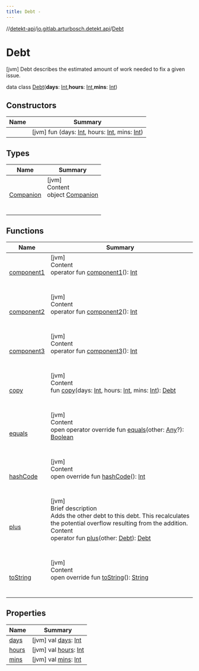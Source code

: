 ```yaml
---
title: Debt -
---
```

//[detekt-api](../../index.md)/[io.gitlab.arturbosch.detekt.api](../index.md)/[Debt](index.md)



# Debt  
 [jvm] Debt describes the estimated amount of work needed to fix a given issue.  
  
data class [Debt](index.md)(**days**: [Int](https://kotlinlang.org/api/latest/jvm/stdlib/kotlin/-int/index.html),**hours**: [Int](https://kotlinlang.org/api/latest/jvm/stdlib/kotlin/-int/index.html),**mins**: [Int](https://kotlinlang.org/api/latest/jvm/stdlib/kotlin/-int/index.html))   


## Constructors  
  
|  Name|  Summary| 
|---|---|
| [<init>](-init-.md)|  [jvm] fun [<init>](-init-.md)(days: [Int](https://kotlinlang.org/api/latest/jvm/stdlib/kotlin/-int/index.html), hours: [Int](https://kotlinlang.org/api/latest/jvm/stdlib/kotlin/-int/index.html), mins: [Int](https://kotlinlang.org/api/latest/jvm/stdlib/kotlin/-int/index.html))   <br>


## Types  
  
|  Name|  Summary| 
|---|---|
| [Companion](-companion/index.md)| [jvm]  <br>Content  <br>object [Companion](-companion/index.md)  <br><br><br>


## Functions  
  
|  Name|  Summary| 
|---|---|
| [component1](component1.md)| [jvm]  <br>Content  <br>operator fun [component1](component1.md)(): [Int](https://kotlinlang.org/api/latest/jvm/stdlib/kotlin/-int/index.html)  <br><br><br>
| [component2](component2.md)| [jvm]  <br>Content  <br>operator fun [component2](component2.md)(): [Int](https://kotlinlang.org/api/latest/jvm/stdlib/kotlin/-int/index.html)  <br><br><br>
| [component3](component3.md)| [jvm]  <br>Content  <br>operator fun [component3](component3.md)(): [Int](https://kotlinlang.org/api/latest/jvm/stdlib/kotlin/-int/index.html)  <br><br><br>
| [copy](copy.md)| [jvm]  <br>Content  <br>fun [copy](copy.md)(days: [Int](https://kotlinlang.org/api/latest/jvm/stdlib/kotlin/-int/index.html), hours: [Int](https://kotlinlang.org/api/latest/jvm/stdlib/kotlin/-int/index.html), mins: [Int](https://kotlinlang.org/api/latest/jvm/stdlib/kotlin/-int/index.html)): [Debt](index.md)  <br><br><br>
| [equals](https://kotlinlang.org/api/latest/jvm/stdlib/kotlin/-any/equals.html)| [jvm]  <br>Content  <br>open operator override fun [equals](https://kotlinlang.org/api/latest/jvm/stdlib/kotlin/-any/equals.html)(other: [Any](https://kotlinlang.org/api/latest/jvm/stdlib/kotlin/-any/index.html)?): [Boolean](https://kotlinlang.org/api/latest/jvm/stdlib/kotlin/-boolean/index.html)  <br><br><br>
| [hashCode](https://kotlinlang.org/api/latest/jvm/stdlib/kotlin/-any/hash-code.html)| [jvm]  <br>Content  <br>open override fun [hashCode](https://kotlinlang.org/api/latest/jvm/stdlib/kotlin/-any/hash-code.html)(): [Int](https://kotlinlang.org/api/latest/jvm/stdlib/kotlin/-int/index.html)  <br><br><br>
| [plus](plus.md)| [jvm]  <br>Brief description  <br>Adds the other debt to this debt. This recalculates the potential overflow resulting from the addition.  <br>Content  <br>operator fun [plus](plus.md)(other: [Debt](index.md)): [Debt](index.md)  <br><br><br>
| [toString](to-string.md)| [jvm]  <br>Content  <br>open override fun [toString](to-string.md)(): [String](https://kotlinlang.org/api/latest/jvm/stdlib/kotlin/-string/index.html)  <br><br><br>


## Properties  
  
|  Name|  Summary| 
|---|---|
| [days](index.md#io.gitlab.arturbosch.detekt.api/Debt/days/#/PointingToDeclaration/)|  [jvm] val [days](index.md#io.gitlab.arturbosch.detekt.api/Debt/days/#/PointingToDeclaration/): [Int](https://kotlinlang.org/api/latest/jvm/stdlib/kotlin/-int/index.html)   <br>
| [hours](index.md#io.gitlab.arturbosch.detekt.api/Debt/hours/#/PointingToDeclaration/)|  [jvm] val [hours](index.md#io.gitlab.arturbosch.detekt.api/Debt/hours/#/PointingToDeclaration/): [Int](https://kotlinlang.org/api/latest/jvm/stdlib/kotlin/-int/index.html)   <br>
| [mins](index.md#io.gitlab.arturbosch.detekt.api/Debt/mins/#/PointingToDeclaration/)|  [jvm] val [mins](index.md#io.gitlab.arturbosch.detekt.api/Debt/mins/#/PointingToDeclaration/): [Int](https://kotlinlang.org/api/latest/jvm/stdlib/kotlin/-int/index.html)   <br>

